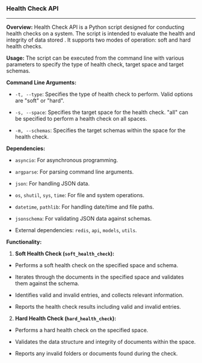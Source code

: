### **Health Check API**

---

**Overview:** Health Check API is a Python script designed for conducting health checks on a system. The script is intended to evaluate the health and integrity of data stored . It supports two modes of operation: soft and hard health checks.

**Usage:** The script can be executed from the command line with various parameters to specify the type of health check, target space and target schemas.

**Command Line Arguments:**

- `-t, --type`: Specifies the type of health check to perform. Valid options are "soft" or "hard".

- `-s, --space`: Specifies the target space for the health check. "all" can be specified to perform a health check on all spaces.

- `-m, --schemas`: Specifies the target schemas within the space for the health check.

**Dependencies:**

- `asyncio`: For asynchronous programming.

- `argparse`: For parsing command line arguments.

- `json`: For handling JSON data.

- `os`, `shutil`, `sys`, `time`: For file and system operations.

- `datetime`, `pathlib`: For handling date/time and file paths.

- `jsonschema`: For validating JSON data against schemas.

- External dependencies: `redis`, `api`, `models`, `utils`.

**Functionality:**

1.  **Soft Health Check (`soft_health_check`):**

- Performs a soft health check on the specified space and schema.

- Iterates through the documents in the specified space and validates them against the schema.

- Identifies valid and invalid entries, and collects relevant information.

- Reports the health check results including valid and invalid entries.

2.  **Hard Health Check (`hard_health_check`):**

- Performs a hard health check on the specified space.

- Validates the data structure and integrity of documents within the space.

- Reports any invalid folders or documents found during the check.
